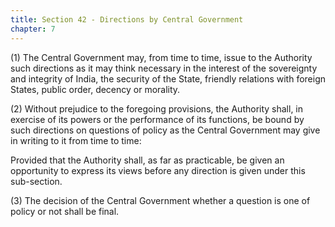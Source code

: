 ```yaml
---
title: Section 42 - Directions by Central Government
chapter: 7
---
```


(1) The Central Government may, from time to time, issue to the Authority such directions as it may think necessary in the interest of the sovereignty and integrity of India, the security of the State, friendly relations with foreign States, public order, decency or morality.

(2) Without prejudice to the foregoing provisions, the Authority shall, in exercise of its powers or the performance of its functions, be bound by such directions on questions of policy as the Central Government may give in writing to it from time to time:

Provided that the Authority shall, as far as practicable, be given an opportunity to express its views before any direction is given under this sub-section.

(3) The decision of the Central Government whether a question is one of policy or not shall be final.


